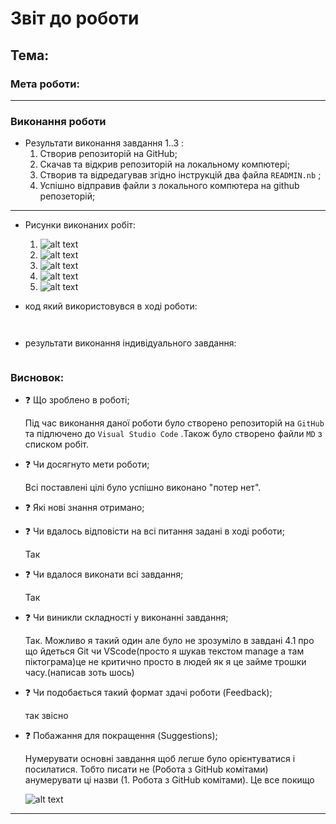 # Звіт до роботи
## Тема: 
### Мета роботи: 
---
### Виконання роботи
- Результати виконання завдання 1..3 :
    1. Створив репозиторій на GitHub;
    1. Скачав та відкрив репозиторій на локальному компютері;
    1. Створив та відредагував згідно інструкцій два файла ```READMIN.nb``` ;
    1. Успішно відправив файли з локального компютера на github репозеторій;
---
- Рисунки виконаних робіт:

    1. ![alt text](https://raw.githubusercontent.com/RomanIT320/LB_kn320_oop/main/pictures/Repo.png "створений репозеторій")
    1. ![alt text](https://raw.githubusercontent.com/RomanIT320/LB_kn320_oop/main/pictures/Repo_VS_code.png "створений репозеторій")
    1. ![alt text](https://raw.githubusercontent.com/RomanIT320/LB_kn320_oop/main/pictures/README.png "створені фали README")
    1. ![alt text](https://raw.githubusercontent.com/RomanIT320/LB_kn320_oop/main/pictures/commit.png "коміт файлів на github")
    1. ![alt text](https://raw.githubusercontent.com/RomanIT320/LB_kn320_oop/main/pictures/commit_complete.png "файли успішно відправоенні на github")
    


- код який використовувся в ході роботи:
```python

```
```text

```

- результати виконання індивідуального завдання:

```text

```

### Висновок: 
- :question: Що зроблено в роботі;

    
    Під час виконання даної роботи було створено  репозиторій на ```GitHub``` та підлючено до ```Visual Studio Code``` .Також було створено файли ```MD``` з списком робіт. 
    
- :question: Чи досягнуто мети роботи;

    
    Всі поставлені цілі було успішно виконано "потер нет".
    
- :question: Які нові знання отримано;

    
    
- :question: Чи вдалось відповісти на всі питання задані в ході роботи;

    
     Так
    
- :question: Чи вдалося виконати всі завдання;

    
     Так
    
- :question: Чи виникли складності у виконанні завдання;

    
    Так. Можливо я такий один але було не зрозуміло в завдані 4.1 про що йдеться Git чи VScode(просто я шукав текстом manage а там піктограма)це не критично просто в людей як я це займе трошки часу.(написав зоть шось) 
    
- :question: Чи подобається такий формат здачі роботи (Feedback);

    
    так звісно
    
- :question: Побажання для покращення (Suggestions);

    
    Нумерувати основні завдання щоб легше було орієнтуватися і посилатися. Тобто писати не (Робота з GitHub комітами) анумерувати ці назви (1. Робота з GitHub комітами). Це все покищо
    
    
    ![alt text](https://raw.githubusercontent.com/RomanIT320/LB_kn320_oop/main/pictures/proh.png "прохання")
---